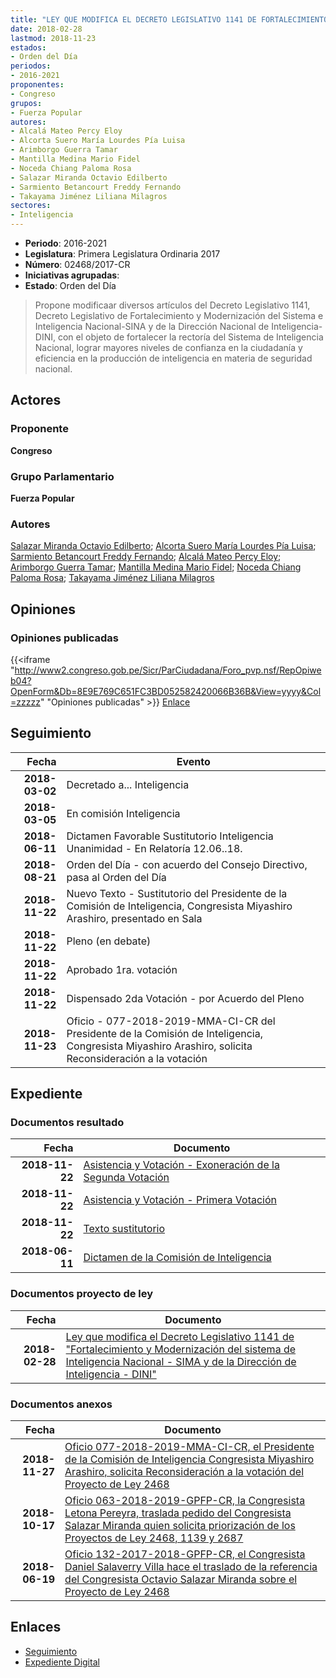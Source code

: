 ```yaml
---
title: "LEY QUE MODIFICA EL DECRETO LEGISLATIVO 1141 DE FORTALECIMIENTO Y MODERNIZACIÓN DEL SISTEMA DE INTELIGENCIA NACIONAL -SINA Y DE LA DIRECCIÓN NACIONAL DE INTELIGENCIA-DINI"
date: 2018-02-28
lastmod: 2018-11-23
estados:
- Orden del Día
periodos:
- 2016-2021
proponentes:
- Congreso
grupos:
- Fuerza Popular
autores:
- Alcalá Mateo Percy Eloy
- Alcorta Suero María Lourdes Pía Luisa
- Arimborgo Guerra Tamar
- Mantilla Medina Mario Fidel
- Noceda Chiang Paloma Rosa
- Salazar Miranda Octavio Edilberto
- Sarmiento Betancourt Freddy Fernando
- Takayama Jiménez Liliana Milagros
sectores:
- Inteligencia
---
```

- **Periodo**: 2016-2021
- **Legislatura**: Primera Legislatura Ordinaria 2017
- **Número**: 02468/2017-CR
- **Iniciativas agrupadas**: 
- **Estado**: Orden del Día

> Propone modificaar diversos artículos del Decreto Legislativo 1141, Decreto Legislativo de Fortalecimiento y Modernización del Sistema e Inteligencia Nacional-SINA y de la Dirección Nacional de Inteligencia-DINI, con el objeto de fortalecer la rectoría del Sistema de Inteligencia Nacional, lograr mayores niveles de confianza en la ciudadanía y eficiencia en la producción de inteligencia en materia de seguridad nacional.


## Actores

### Proponente

**Congreso**

### Grupo Parlamentario

**Fuerza Popular**

### Autores

[Salazar Miranda Octavio Edilberto](mailto:mailto:osalazar@congreso.gob.pe); [Alcorta Suero María Lourdes Pía Luisa](mailto:mailto:lalcorta@congreso.gob.pe); [Sarmiento Betancourt Freddy Fernando](mailto:mailto:fsarmiento@congreso.gob.pe); [Alcalá Mateo Percy Eloy](mailto:mailto:palcala@congreso.gob.pe); [Arimborgo Guerra Tamar](mailto:mailto:tarimborgo@congreso.gob.pe); [Mantilla Medina Mario Fidel](mailto:mailto:mmantilla@congreso.gob.pe); [Noceda Chiang Paloma Rosa](mailto:mailto:pnoceda@congreso.gob.pe); [Takayama Jiménez Liliana Milagros](mailto:mailto:ltakayama@congreso.gob.pe)

## Opiniones

### Opiniones publicadas

{{<iframe "http://www2.congreso.gob.pe/Sicr/ParCiudadana/Foro_pvp.nsf/RepOpiweb04?OpenForm&Db=8E9E769C651FC3BD052582420066B36B&View=yyyy&Col=zzzzz" "Opiniones publicadas" >}}
[Enlace](http://www2.congreso.gob.pe/Sicr/ParCiudadana/Foro_pvp.nsf/RepOpiweb04?OpenForm&Db=8E9E769C651FC3BD052582420066B36B&View=yyyy&Col=zzzzz)


## Seguimiento

| Fecha | Evento |
|------:|--------|
| **2018-03-02** | Decretado a... Inteligencia |
| **2018-03-05** | En comisión Inteligencia |
| **2018-06-11** | Dictamen Favorable Sustitutorio Inteligencia Unanimidad - En Relatoría 12.06..18. |
| **2018-08-21** | Orden del Día - con acuerdo del Consejo Directivo, pasa al Orden del Día |
| **2018-11-22** | Nuevo Texto - Sustitutorio del Presidente de la Comisión de Inteligencia, Congresista Miyashiro Arashiro, presentado en Sala |
| **2018-11-22** | Pleno (en debate) |
| **2018-11-22** | Aprobado 1ra. votación |
| **2018-11-22** | Dispensado 2da Votación - por Acuerdo del Pleno |
| **2018-11-23** | Oficio - 077-2018-2019-MMA-CI-CR del Presidente de la Comisión de Inteligencia, Congresista Miyashiro Arashiro, solicita Reconsideración a la votación |

## Expediente

### Documentos resultado

| Fecha | Documento |
|------:|-----------|
| **2018-11-22** | [Asistencia y Votación - Exoneración de la Segunda Votación](http://www.leyes.congreso.gob.pe/Documentos/2016_2021/Asistencia_y_Votacion/Proyectos_de_Ley/Exoneracion_de_Segunda_Votacion/ESV0246820181122.pdf) |
| **2018-11-22** | [Asistencia y Votación - Primera Votación](http://www.leyes.congreso.gob.pe/Documentos/2016_2021/Asistencia_y_Votacion/Proyectos_de_Ley/AV0246820181122.pdf) |
| **2018-11-22** | [Texto sustitutorio](http://www.leyes.congreso.gob.pe/Documentos/2016_2021/Texto_Sustitutorio/Proyectos_de_Ley/TS0246820181122.pdf) |
| **2018-06-11** | [Dictamen de la Comisión de Inteligencia](http://www.leyes.congreso.gob.pe/Documentos/2016_2021/Dictamenes/Proyectos_de_Ley/02468DC14MAY20180611.pdf) |

### Documentos proyecto de ley

| Fecha | Documento |
|------:|-----------|
| **2018-02-28** | [Ley que modifica el Decreto Legislativo 1141 de "Fortalecimiento y Modernización del sistema de Inteligencia Nacional - SIMA y de la Dirección de Inteligencia - DINI"](http://www.leyes.congreso.gob.pe/Documentos/2016_2021/Proyectos_de_Ley_y_de_Resoluciones_Legislativas/PL0246820180228.pdf) |

### Documentos anexos

| Fecha | Documento |
|------:|-----------|
| **2018-11-27** | [Oficio 077-2018-2019-MMA-CI-CR, el Presidente de la Comisión de Inteligencia Congresista Miyashiro Arashiro, solicita Reconsideración a la votación del Proyecto de Ley 2468](http://www.leyes.congreso.gob.pe/Documentos/2016_2021/Oficios/Comisiones_Ordinarias/OFICIO-077-2018-2019-MMA-CI-CR..pdf) |
| **2018-10-17** | [Oficio 063-2018-2019-GPFP-CR, la Congresista Letona Pereyra, traslada pedido del Congresista Salazar Miranda quien solicita priorización de los Proyectos de Ley 2468, 1139 y 2687](http://www.leyes.congreso.gob.pe/Documentos/2016_2021/Oficios/Grupos_Parlamentarios/OFICIO-063-2018-2019-GPFP-CR.pdf) |
| **2018-06-19** | [Oficio 132-2017-2018-GPFP-CR, el Congresista Daniel Salaverry Villa hace el traslado de la referencia del Congresista Octavio Salazar Miranda sobre el Proyecto de Ley 2468](http://www.leyes.congreso.gob.pe/Documentos/2016_2021/Oficios/Congresistas/OFICIO-132-2017-2018-GPFP-CR.pdf) |

## Enlaces

- [Seguimiento](http://www2.congreso.gob.pe/Sicr/TraDocEstProc/CLProLey2016.nsf/f7fff46988ca05b1052578e100829cc7/b3d725ce84c162310525824200775c34?OpenDocument)
- [Expediente Digital](http://www2.congreso.gob.pe/Sicr/TraDocEstProc/Expvirt_2011.nsf/visbusqptramdoc1621/02468?opendocument)

